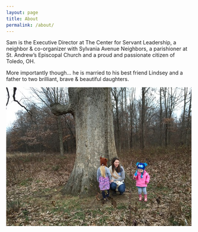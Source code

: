 ```yaml
---
layout: page
title: About
permalink: /about/
---
```


Sam is the Executive Director at The Center for Servant Leadership, a neighbor & co-organizer with Sylvania Avenue Neighbors, a parishioner at St. Andrew’s Episcopal Church and a proud and passionate citizen of Toledo, OH. 

More importantly though… he is married to his best friend Lindsey and a father to two brilliant, brave & beautiful daughters.

![My Girls](/img/family.jpg)